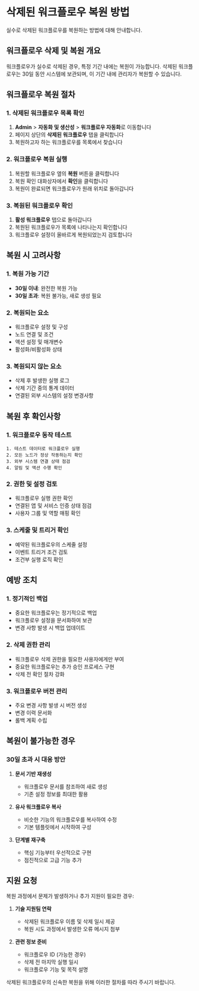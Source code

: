 # 삭제된 워크플로우 복원 방법

실수로 삭제된 워크플로우를 복원하는 방법에 대해 안내합니다.

## 워크플로우 삭제 및 복원 개요

워크플로우가 실수로 삭제된 경우, 특정 기간 내에는 복원이 가능합니다. 삭제된 워크플로우는 30일 동안 시스템에 보관되며, 이 기간 내에 관리자가 복원할 수 있습니다.

## 워크플로우 복원 절차

### 1. 삭제된 워크플로우 목록 확인

1. **Admin** > **자동화 및 생산성** > **워크플로우 자동화**로 이동합니다
2. 페이지 상단의 **삭제된 워크플로우** 탭을 클릭합니다
3. 복원하고자 하는 워크플로우를 목록에서 찾습니다

### 2. 워크플로우 복원 실행

1. 복원할 워크플로우 옆의 **복원** 버튼을 클릭합니다
2. 복원 확인 대화상자에서 **확인**을 클릭합니다
3. 복원이 완료되면 워크플로우가 원래 위치로 돌아갑니다

### 3. 복원된 워크플로우 확인

1. **활성 워크플로우** 탭으로 돌아갑니다
2. 복원된 워크플로우가 목록에 나타나는지 확인합니다
3. 워크플로우 설정이 올바르게 복원되었는지 검토합니다

## 복원 시 고려사항

### 1. 복원 가능 기간
- **30일 이내**: 완전한 복원 가능
- **30일 초과**: 복원 불가능, 새로 생성 필요

### 2. 복원되는 요소
- 워크플로우 설정 및 구성
- 노드 연결 및 조건
- 액션 설정 및 매개변수
- 활성화/비활성화 상태

### 3. 복원되지 않는 요소
- 삭제 후 발생한 실행 로그
- 삭제 기간 중의 통계 데이터
- 연결된 외부 시스템의 설정 변경사항

## 복원 후 확인사항

### 1. 워크플로우 동작 테스트
```
1. 테스트 데이터로 워크플로우 실행
2. 모든 노드가 정상 작동하는지 확인
3. 외부 시스템 연결 상태 점검
4. 알림 및 액션 수행 확인
```

### 2. 권한 및 설정 검토
- 워크플로우 실행 권한 확인
- 연결된 앱 및 서비스 인증 상태 점검
- 사용자 그룹 및 역할 매핑 확인

### 3. 스케줄 및 트리거 확인
- 예약된 워크플로우의 스케줄 설정
- 이벤트 트리거 조건 검토
- 조건부 실행 로직 확인

## 예방 조치

### 1. 정기적인 백업
- 중요한 워크플로우는 정기적으로 백업
- 워크플로우 설정을 문서화하여 보관
- 변경 사항 발생 시 백업 업데이트

### 2. 삭제 권한 관리
- 워크플로우 삭제 권한을 필요한 사용자에게만 부여
- 중요한 워크플로우는 추가 승인 프로세스 구현
- 삭제 전 확인 절차 강화

### 3. 워크플로우 버전 관리
- 주요 변경 사항 발생 시 버전 생성
- 변경 이력 문서화
- 롤백 계획 수립

## 복원이 불가능한 경우

### 30일 초과 시 대응 방안

1. **문서 기반 재생성**
   - 워크플로우 문서를 참조하여 새로 생성
   - 기존 설정 정보를 최대한 활용

2. **유사 워크플로우 복사**
   - 비슷한 기능의 워크플로우를 복사하여 수정
   - 기본 템플릿에서 시작하여 구성

3. **단계별 재구축**
   - 핵심 기능부터 우선적으로 구현
   - 점진적으로 고급 기능 추가

## 지원 요청

복원 과정에서 문제가 발생하거나 추가 지원이 필요한 경우:

1. **기술 지원팀 연락**
   - 삭제된 워크플로우 이름 및 삭제 일시 제공
   - 복원 시도 과정에서 발생한 오류 메시지 첨부

2. **관련 정보 준비**
   - 워크플로우 ID (가능한 경우)
   - 삭제 전 마지막 실행 일시
   - 워크플로우 기능 및 목적 설명

삭제된 워크플로우의 신속한 복원을 위해 이러한 절차를 따라 주시기 바랍니다.